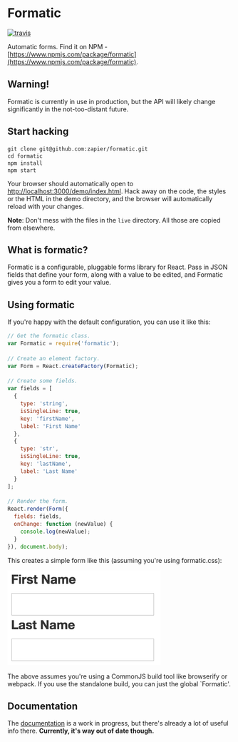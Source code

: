 # Formatic

[![travis](https://travis-ci.org/zapier/formatic.svg?branch=master)](https://travis-ci.org/zapier/formatic)

Automatic forms. Find it on NPM - [https://www.npmjs.com/package/formatic](https://www.npmjs.com/package/formatic).

## Warning!

Formatic is currently in use in production, but the API will likely change significantly in the not-too-distant future.

## Start hacking

```
git clone git@github.com:zapier/formatic.git
cd formatic
npm install
npm start
```

Your browser should automatically open to [http://localhost:3000/demo/index.html](http://localhost:3000/demo/index.html).
Hack away on the code, the styles or the HTML in the demo directory, and the browser will automatically
reload with your changes.

__Note__: Don't mess with the files in the `live` directory. All those are copied
from elsewhere.

## What is formatic?

Formatic is a configurable, pluggable forms library for React. Pass in JSON
fields that define your form, along with a value to be edited, and Formatic
gives you a form to edit your value.

## Using formatic

If you're happy with the default configuration, you can use it like this:

```js
// Get the formatic class.
var Formatic = require('formatic');

// Create an element factory.
var Form = React.createFactory(Formatic);

// Create some fields.
var fields = [
  {
    type: 'string',
    isSingleLine: true,
    key: 'firstName',
    label: 'First Name'
  },
  {
    type: 'str',
    isSingleLine: true,
    key: 'lastName',
    label: 'Last Name'
  }
];

// Render the form.
React.render(Form({
  fields: fields,
  onChange: function (newValue) {
    console.log(newValue);
  }
}), document.body);
```

This creates a simple form like this (assuming you're using formatic.css):

![simple-form](docs/assets/images/simple-form.png)

The above assumes you're using a CommonJS build tool like browserify or webpack.
If you use the standalone build, you can just the global `Formatic'.

## Documentation

The [documentation](http://zapier.github.io/formatic/) is a work in progress,
but there's already a lot of useful info there. **Currently, it's way out of date though.**
